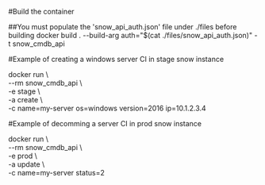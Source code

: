 #Build the container
<p>
##You must populate the 'snow_api_auth.json' file under ./files before building
docker build . --build-arg auth="$(cat ./files/snow_api_auth.json)" -t snow_cmdb_api<br>
</p>

#Example of creating a windows server CI in stage snow instance
<p>docker run \<br>
    --rm snow_cmdb_api \<br>
        -e stage \<br>
        -a create \<br>
        -c name=my-server os=windows version=2016 ip=10.1.2.3.4<br>
</p>

#Example of decomming a server CI in prod snow instance
<p>docker run \<br>
    --rm snow_cmdb_api \<br>
        -e prod \<br>
        -a update \<br>
        -c name=my-server status=2<br>
</p>